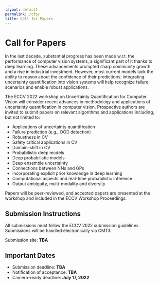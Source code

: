 ```yaml
---
layout: default
permalink: /cfp/
title: Call for Papers
---
```


# Call for Papers

In the last decade, substantial progress has been made w.r.t. the performance of computer vision systems, a significant part of it thanks to deep learning. These advancements prompted sharp community growth and a rise in industrial investment. However, most current models lack the ability to reason about the confidence of their predictions; integrating uncertainty quantification into vision systems will help recognize failure scenarios and enable robust applications.

The ECCV 2022 workshop on Uncertainty Quantification for Computer Vision will consider recent advances in methodology and applications of uncertainty quantification in computer vision. Prospective authors are invited to submit papers on relevant algorithms and applications including, but not limited to:

* Applications of uncertainty quantification
* Failure prediction (e.g., OOD detection)
* Robustness in CV
* Safety critical applications in CV
* Domain-shift in CV
* Probabilistic deep models
* Deep probabilistic models
* Deep ensemble uncertainty
* Connections between NNs and GPs
* Incorporating explicit prior knowledge in deep learning
* Computational aspects and real-time probabilistic inference
* Output ambiguity, multi-modality and diversity

Papers will be peer-reviewed, and accepted papers are presented at the workshop and included in the ECCV Workshop Proceedings.

## Submission Instructions

All submissions must follow the ECCV 2022 submission guidelines. Submissions will be handled electronically via CMT3.

Submission site: **TBA**

## Important Dates

* Submission deadline: **TBA**
* Notification of acceptance: **TBA**
* Camera-ready deadline: **July 17, 2022**
